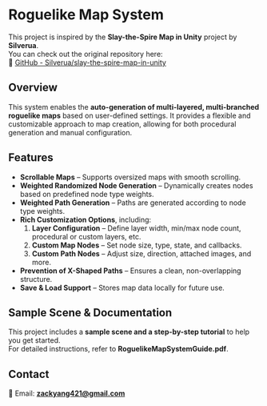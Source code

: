 # Roguelike Map System

This project is inspired by the **Slay-the-Spire Map in Unity** project by **Silverua**.  
You can check out the original repository here:  
🔗 [GitHub - Silverua/slay-the-spire-map-in-unity](https://github.com/silverua/slay-the-spire-map-in-unity)

## Overview
This system enables the **auto-generation of multi-layered, multi-branched roguelike maps** based on user-defined settings. It provides a flexible and customizable approach to map creation, allowing for both procedural generation and manual configuration.

## Features
- **Scrollable Maps** – Supports oversized maps with smooth scrolling.  
- **Weighted Randomized Node Generation** – Dynamically creates nodes based on predefined node type weights.  
- **Weighted Path Generation** – Paths are generated according to node type weights.  
- **Rich Customization Options**, including:
  1. **Layer Configuration** – Define layer width, min/max node count, procedural or custom layers, etc.
  2. **Custom Map Nodes** – Set node size, type, state, and callbacks.
  3. **Custom Path Nodes** – Adjust size, direction, attached images, and more.
- **Prevention of X-Shaped Paths** – Ensures a clean, non-overlapping structure.  
- **Save & Load Support** – Stores map data locally for future use.  

## Sample Scene & Documentation
This project includes a **sample scene and a step-by-step tutorial** to help you get started.  
For detailed instructions, refer to **RoguelikeMapSystemGuide.pdf**.

## Contact
📧 Email: **zackyang421@gmail.com**
